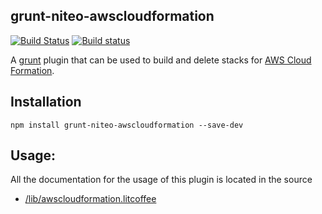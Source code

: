 grunt-niteo-awscloudformation
-----------------------------
[![Build Status](https://travis-ci.org/NiteoSoftware/grunt-niteo-awscloudformation.svg?branch=master)](https://travis-ci.org/NiteoSoftware/grunt-niteo-awscloudformation)
[![Build status](https://ci.appveyor.com/api/projects/status/6xdqib09rgnlhomj?svg=true)](https://ci.appveyor.com/project/NiteoBuildBot/grunt-niteo-awscloudformation)

A [grunt](http://gruntjs.com/) plugin that can be used to build and delete stacks for [AWS Cloud Formation](http://aws.amazon.com/cloudformation/).

Installation
------------

```
npm install grunt-niteo-awscloudformation --save-dev
```

Usage:
------

All the documentation for the usage of this plugin is located in the source

- [/lib/awscloudformation.litcoffee](lib/awscloudformation.litcoffee)